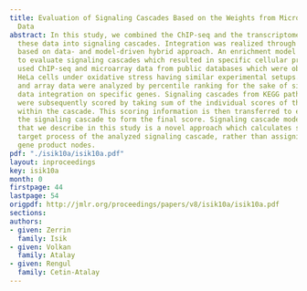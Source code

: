 ```yaml
---
title: Evaluation of Signaling Cascades Based on the Weights from Microarray and ChIP-seq
  Data
abstract: In this study, we combined the ChIP-seq and the transcriptome data and integrated
  these data into signaling cascades. Integration was realized through a framework
  based on data- and model-driven hybrid approach. An enrichment model was constructed
  to evaluate signaling cascades which resulted in specific cellular processes. We
  used ChIP-seq and microarray data from public databases which were obtained from
  HeLa cells under oxidative stress having similar experimental setups.  Both ChIP-seq
  and array data were analyzed by percentile ranking for the sake of simultaneous
  data integration on specific genes. Signaling cascades from KEGG pathway database
  were subsequently scored by taking sum of the individual scores of the genes involved
  within the cascade. This scoring information is then transferred to en route of
  the signaling cascade to form the final score. Signaling cascade model based framework
  that we describe in this study is a novel approach which calculates scores for the
  target process of the analyzed signaling cascade, rather than assigning scores to
  gene product nodes.
pdf: "./isik10a/isik10a.pdf"
layout: inproceedings
key: isik10a
month: 0
firstpage: 44
lastpage: 54
origpdf: http://jmlr.org/proceedings/papers/v8/isik10a/isik10a.pdf
sections: 
authors:
- given: Zerrin
  family: Isik
- given: Volkan
  family: Atalay
- given: Rengul
  family: Cetin-Atalay
---
```

